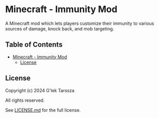 # Minecraft - Immunity Mod #

A Minecraft mod which lets players customize their immunity to various sources
of damage, knock back, and mob targeting.

<!-- omit in toc -->
## Table of Contents ##

* [Minecraft - Immunity Mod](#minecraft---immunity-mod)
    * [License](#license)

## License ##

Copyright (c) 2024 G'lek Tarssza

All rights reserved.

See [LICENSE.md](LICENSE.md) for the full license.
